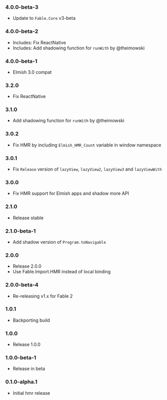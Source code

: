 ### 4.0.0-beta-3

* Update to `Fable.Core` v3-beta

### 4.0.0-beta-2

* Includes: Fix ReactNative
* Includes: Add shadowing function for `runWith` by @theimowski

### 4.0.0-beta-1

* Elmish 3.0 compat

### 3.2.0

* Fix ReactNative

### 3.1.0

* Add shadowing function for `runWith` by @theimowski

### 3.0.2

* Fix HMR by including `Elmish_HMR_Count` variable in window namespace

### 3.0.1

* Fix `Release` version of `lazyView`, `lazyView2`, `lazyView3` and `lazyViewWith`

### 3.0.0

* Fix HMR support for Elmish apps and shadow more API

### 2.1.0

* Release stable

### 2.1.0-beta-1

* Add shadow version of `Program.toNavigable`

### 2.0.0

* Release 2.0.0
* Use Fable.Import.HMR instead of local binding

### 2.0.0-beta-4

* Re-releasing v1.x for Fable 2

### 1.0.1

* Backporting build

### 1.0.0

* Release 1.0.0

### 1.0.0-beta-1

* Release in beta

### 0.1.0-alpha.1

* Initial hmr release
